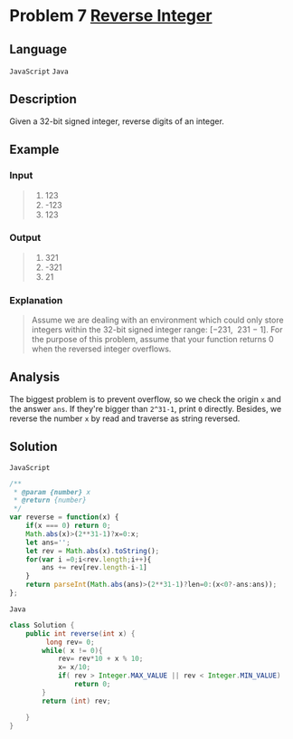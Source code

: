 # Problem 7 [Reverse Integer](https://leetcode-cn.com/problems/reverse-integer/)

## Language

`JavaScript` `Java`

## Description

Given a 32-bit signed integer, reverse digits of an integer.

## Example

### Input

> 1. 123
> 2. -123
> 3. 123

### Output

> 1. 321
> 2. -321
> 3. 21

### Explanation

>Assume we are dealing with an environment which could only store integers within the 32-bit signed integer range: [−231,  231 − 1]. For the purpose of this problem, assume that your function returns 0 when the reversed integer overflows.

## Analysis

The biggest problem is to prevent overflow, so we check the origin `x` and the answer `ans`. If they're bigger than `2^31-1`, print `0` directly.
Besides, we reverse the number `x` by read and traverse as string reversed.

## Solution

`JavaScript`

```js
/**
 * @param {number} x
 * @return {number}
 */
var reverse = function(x) {
    if(x === 0) return 0;
    Math.abs(x)>(2**31-1)?x=0:x;
    let ans='';
    let rev = Math.abs(x).toString();
    for(var i =0;i<rev.length;i++){
        ans += rev[rev.length-i-1]
    }
    return parseInt(Math.abs(ans)>(2**31-1)?len=0:(x<0?-ans:ans));
};
```

`Java`

```java
class Solution {
    public int reverse(int x) {
         long rev= 0;
        while( x != 0){
            rev= rev*10 + x % 10;
            x= x/10;
            if( rev > Integer.MAX_VALUE || rev < Integer.MIN_VALUE)
                return 0;
        }
        return (int) rev;

    }
}
```
